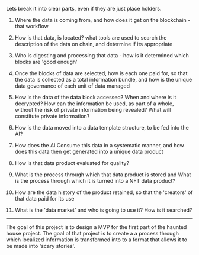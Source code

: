 Lets break it into clear parts, even if they are just place holders.

1. Where the data is coming from, and how does it get on the blockchain - that workflow

2. How is that data, is located? what tools are used to search the description of the data on chain, and determine if its appropriate

3. Who is digesting and processing that data - how is it determined which blocks are 'good enough'

4. Once the blocks of data are selected, how is each one paid for, so that the data is collected as a total information bundle, and how is the unique data governance of each unit of data managed

5. How is the data of the data block accessed? When and where is it decrypted? How can the information be used, as part of a whole, without the risk of private information being revealed? What will constitute private information?

6. How is the data moved into a data template structure, to be fed into the AI?

7. How does the AI Consume this data in a systematic manner, and how does this data then get generated into a unique data product

8. How is that data product evaluated for quality?

9. What is the process through which that data product is stored and What is the process through which it is turned into a NFT data product?

10. How are the data history of the product retained, so that the 'creators' of that data paid for its use

11. What is the 'data market' and who is going to use it? How is it searched?

--------


The goal of this project is to design a MVP for the first part of the haunted house project. The goal of that project is to  create a a process through which localized information is transformed into to a format that allows it to be made into 'scary stories'.

